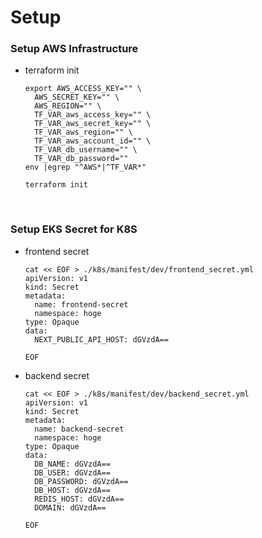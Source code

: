# Setup

### Setup AWS Infrastructure
* terraform init
  ```
  export AWS_ACCESS_KEY="" \
    AWS_SECRET_KEY="" \
    AWS_REGION="" \
    TF_VAR_aws_access_key="" \
    TF_VAR_aws_secret_key="" \
    TF_VAR_aws_region="" \
    TF_VAR_aws_account_id="" \
    TF_VAR_db_username="" \
    TF_VAR_db_password=""
  env |egrep "^AWS*|^TF_VAR*"
  ```
  ```
  terraform init
  ```

<br>

### Setup EKS Secret for K8S
* frontend secret
  ```
  cat << EOF > ./k8s/manifest/dev/frontend_secret.yml
  apiVersion: v1
  kind: Secret
  metadata:
    name: frontend-secret
    namespace: hoge
  type: Opaque
  data:
    NEXT_PUBLIC_API_HOST: dGVzdA==

  EOF
  ```

* backend secret
  ```
  cat << EOF > ./k8s/manifest/dev/backend_secret.yml
  apiVersion: v1
  kind: Secret
  metadata:
    name: backend-secret
    namespace: hoge
  type: Opaque
  data:
    DB_NAME: dGVzdA==
    DB_USER: dGVzdA==
    DB_PASSWORD: dGVzdA==
    DB_HOST: dGVzdA==
    REDIS_HOST: dGVzdA==
    DOMAIN: dGVzdA==

  EOF
  ```